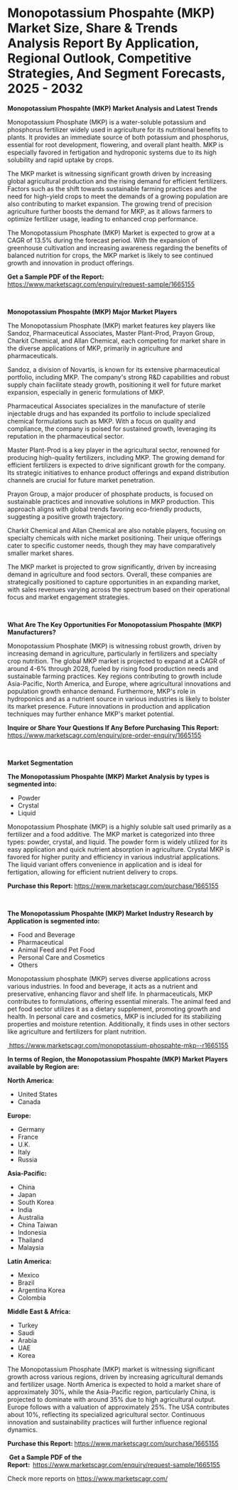 <p><h1>Monopotassium Phospahte (MKP) Market Size, Share & Trends Analysis Report By Application, Regional Outlook, Competitive Strategies, And Segment Forecasts, 2025 - 2032</h1></p><p><strong>Monopotassium Phospahte (MKP) Market Analysis and Latest Trends</strong></p>
<p><p>Monopotassium Phosphate (MKP) is a water-soluble potassium and phosphorus fertilizer widely used in agriculture for its nutritional benefits to plants. It provides an immediate source of both potassium and phosphorus, essential for root development, flowering, and overall plant health. MKP is especially favored in fertigation and hydroponic systems due to its high solubility and rapid uptake by crops.</p><p>The MKP market is witnessing significant growth driven by increasing global agricultural production and the rising demand for efficient fertilizers. Factors such as the shift towards sustainable farming practices and the need for high-yield crops to meet the demands of a growing population are also contributing to market expansion. The growing trend of precision agriculture further boosts the demand for MKP, as it allows farmers to optimize fertilizer usage, leading to enhanced crop performance.</p><p>The Monopotassium Phosphate (MKP) Market is expected to grow at a CAGR of 13.5% during the forecast period. With the expansion of greenhouse cultivation and increasing awareness regarding the benefits of balanced nutrition for crops, the MKP market is likely to see continued growth and innovation in product offerings.</p></p>
<p><strong>Get a Sample PDF of the Report:&nbsp;</strong> <a href="https://www.marketscagr.com/enquiry/request-sample/1665155?utm_campaign=2208&utm_medium=2&utm_source=Github&utm_content=ia&utm_term=02022025&utm_id=monopotassium-phospahte-mkp">https://www.marketscagr.com/enquiry/request-sample/1665155</a></p>
<p>&nbsp;</p>
<p><strong>Monopotassium Phospahte (MKP) Major Market Players</strong></p>
<p><p>The Monopotassium Phosphate (MKP) market features key players like Sandoz, Pharmaceutical Associates, Master Plant-Prod, Prayon Group, Charkit Chemical, and Allan Chemical, each competing for market share in the diverse applications of MKP, primarily in agriculture and pharmaceuticals.</p><p>Sandoz, a division of Novartis, is known for its extensive pharmaceutical portfolio, including MKP. The company's strong R&D capabilities and robust supply chain facilitate steady growth, positioning it well for future market expansion, especially in generic formulations of MKP.</p><p>Pharmaceutical Associates specializes in the manufacture of sterile injectable drugs and has expanded its portfolio to include specialized chemical formulations such as MKP. With a focus on quality and compliance, the company is poised for sustained growth, leveraging its reputation in the pharmaceutical sector.</p><p>Master Plant-Prod is a key player in the agricultural sector, renowned for producing high-quality fertilizers, including MKP. The growing demand for efficient fertilizers is expected to drive significant growth for the company. Its strategic initiatives to enhance product offerings and expand distribution channels are crucial for future market penetration.</p><p>Prayon Group, a major producer of phosphate products, is focused on sustainable practices and innovative solutions in MKP production. This approach aligns with global trends favoring eco-friendly products, suggesting a positive growth trajectory.</p><p>Charkit Chemical and Allan Chemical are also notable players, focusing on specialty chemicals with niche market positioning. Their unique offerings cater to specific customer needs, though they may have comparatively smaller market shares.</p><p>The MKP market is projected to grow significantly, driven by increasing demand in agriculture and food sectors. Overall, these companies are strategically positioned to capture opportunities in an expanding market, with sales revenues varying across the spectrum based on their operational focus and market engagement strategies.</p></p>
<p>&nbsp;</p>
<p><strong>What Are The Key Opportunities For Monopotassium Phospahte (MKP) Manufacturers?</strong></p>
<p><p>Monopotassium Phosphate (MKP) is witnessing robust growth, driven by increasing demand in agriculture, particularly in fertilizers and specialty crop nutrition. The global MKP market is projected to expand at a CAGR of around 4-6% through 2028, fueled by rising food production needs and sustainable farming practices. Key regions contributing to growth include Asia-Pacific, North America, and Europe, where agricultural innovations and population growth enhance demand. Furthermore, MKP's role in hydroponics and as a nutrient source in various industries is likely to bolster its market presence. Future innovations in production and application techniques may further enhance MKP's market potential.</p></p>
<p><strong>Inquire or Share Your Questions If Any Before Purchasing This Report:</strong> <a href="https://www.marketscagr.com/enquiry/pre-order-enquiry/1665155?utm_campaign=2208&utm_medium=2&utm_source=Github&utm_content=ia&utm_term=02022025&utm_id=monopotassium-phospahte-mkp">https://www.marketscagr.com/enquiry/pre-order-enquiry/1665155</a></p>
<p>&nbsp;</p>
<p><strong>Market Segmentation</strong></p>
<p><strong>The Monopotassium Phospahte (MKP) Market Analysis by types is segmented into:</strong></p>
<p><ul><li>Powder</li><li>Crystal</li><li>Liquid</li></ul></p>
<p><p>Monopotassium Phosphate (MKP) is a highly soluble salt used primarily as a fertilizer and a food additive. The MKP market is categorized into three types: powder, crystal, and liquid. The powder form is widely utilized for its easy application and quick nutrient absorption in agriculture. Crystal MKP is favored for higher purity and efficiency in various industrial applications. The liquid variant offers convenience in application and is ideal for fertigation, allowing for efficient nutrient delivery to crops.</p></p>
<p><strong>Purchase this Report:&nbsp;</strong><a href="https://www.marketscagr.com/purchase/1665155?utm_campaign=2208&utm_medium=2&utm_source=Github&utm_content=ia&utm_term=02022025&utm_id=monopotassium-phospahte-mkp">https://www.marketscagr.com/purchase/1665155</a></p>
<p>&nbsp;</p>
<p><strong>The Monopotassium Phospahte (MKP) Market Industry Research by Application is segmented into:</strong></p>
<p><ul><li>Food and Beverage</li><li>Pharmaceutical</li><li>Animal Feed and Pet Food</li><li>Personal Care and Cosmetics</li><li>Others</li></ul></p>
<p><p>Monopotassium phosphate (MKP) serves diverse applications across various industries. In food and beverage, it acts as a nutrient and preservative, enhancing flavor and shelf life. In pharmaceuticals, MKP contributes to formulations, offering essential minerals. The animal feed and pet food sector utilizes it as a dietary supplement, promoting growth and health. In personal care and cosmetics, MKP is included for its stabilizing properties and moisture retention. Additionally, it finds uses in other sectors like agriculture and fertilizers for plant nutrition.</p></p>
<p><a href="https://www.marketscagr.com/monopotassium-phospahte-mkp--r1665155?utm_campaign=2208&utm_medium=2&utm_source=Github&utm_content=ia&utm_term=02022025&utm_id=monopotassium-phospahte-mkp">&nbsp;https://www.marketscagr.com/monopotassium-phospahte-mkp--r1665155</a></p>
<p><strong>In terms of Region, the Monopotassium Phospahte (MKP) Market Players available by Region are:</strong></p>
<p>
    <p> <strong> North America: </strong>
        <ul>
            <li>United States</li>
            <li>Canada</li>
        </ul>
        </p> 
    <p> <strong> Europe: </strong>
        <ul>
            <li>Germany</li>
            <li>France</li>
            <li>U.K.</li>
            <li>Italy</li>
            <li>Russia</li>
        </ul>
        </p> 
    <p> <strong> Asia-Pacific: </strong>
        <ul>
            <li>China</li>
            <li>Japan</li>
            <li>South Korea</li>
            <li>India</li>
            <li>Australia</li>
            <li>China Taiwan</li>
            <li>Indonesia</li>
            <li>Thailand</li>
            <li>Malaysia</li>
        </ul>
        </p> 
    <p> <strong> Latin America: </strong>
        <ul>
            <li>Mexico</li>
            <li>Brazil</li>
            <li>Argentina Korea</li>
            <li>Colombia</li>
        </ul>
        </p> 
    <p> <strong> Middle East & Africa: </strong>
        <ul>
            <li>Turkey</li>
            <li>Saudi</li>
            <li>Arabia</li>
            <li>UAE</li>
            <li>Korea</li>
        </ul>
    </p>
    </p>
<p><p>The Monopotassium Phosphate (MKP) market is witnessing significant growth across various regions, driven by increasing agricultural demands and fertilizer usage. North America is expected to hold a market share of approximately 30%, while the Asia-Pacific region, particularly China, is projected to dominate with around 35% due to high agricultural output. Europe follows with a valuation of approximately 25%. The USA contributes about 10%, reflecting its specialized agricultural sector. Continuous innovation and sustainability practices will further influence regional dynamics.</p></p>
<p><strong>Purchase this Report: </strong><a href="https://www.marketscagr.com/purchase/1665155?utm_campaign=2208&utm_medium=2&utm_source=Github&utm_content=ia&utm_term=02022025&utm_id=monopotassium-phospahte-mkp">https://www.marketscagr.com/purchase/1665155</a></p>
<p>&nbsp;<strong>Get a Sample PDF of the Report:&nbsp;&nbsp;</strong><a href="https://www.marketscagr.com/enquiry/request-sample/1665155?utm_campaign=2208&utm_medium=2&utm_source=Github&utm_content=ia&utm_term=02022025&utm_id=monopotassium-phospahte-mkp">https://www.marketscagr.com/enquiry/request-sample/1665155</a></p>
<p><strong></strong></p>
<p>Check more reports on <a href="https://www.marketscagr.com/?utm_campaign=2208&utm_medium=2&utm_source=Github&utm_content=ia&utm_term=02022025&utm_id=monopotassium-phospahte-mkp">https://www.marketscagr.com/</a></p>